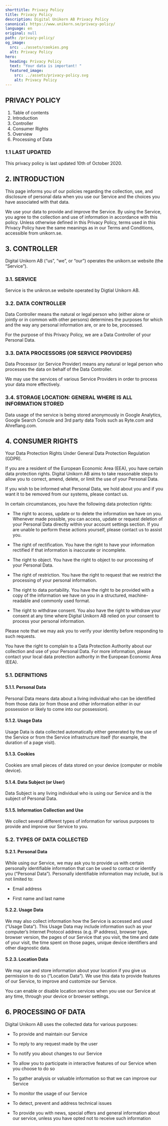 ```yaml
---
shorttitle: Privacy Policy
title: Privacy Policy
description: Digital Unikorn AB Privacy Policy
canonical: https://www.unikorn.se/privacy-policy/
language: en
original: null
path: /privacy-policy/
og_image:
  src: ../assets/cookies.png
  alt: Privacy Policy
hero:
  heading: Privacy Policy
  text: "Your data is important! "
  featured_image:
    src: ../assets/privacy-policy.svg
    alt: Privacy Policy
---
```

## PRIVACY POLICY

1. Table of contents
2. Introduction
3. Controller
4. Consumer Rights
5. Overview
6. Processing of Data

### 1.1 LAST UPDATED

This privacy policy is last updated 10th of October 2020.

## 2. INTRODUCTION

This page informs you of our policies regarding the collection, use, and disclosure of personal data when you use our Service and the choices you have associated with that data.

We use your data to provide and improve the Service. By using the Service, you agree to the collection and use of information in accordance with this policy. Unless otherwise defined in this Privacy Policy, terms used in this Privacy Policy have the same meanings as in our Terms and Conditions, accessible from unikorn.se.

## 3. CONTROLLER

Digital Unikorn AB (“us”, “we”, or “our”) operates the unikorn.se website (the “Service”).

### 3.1. SERVICE

Service is the unikron.se website operated by Digtial Unikorn AB.

### 3.2. DATA CONTROLLER

Data Controller means the natural or legal person who (either alone or jointly or in common with other persons) determines the purposes for which and the way any personal information are, or are to be, processed.

For the purpose of this Privacy Policy, we are a Data Controller of your Personal Data.

### 3.3. DATA PROCESSORS (OR SERVICE PROVIDERS)

Data Processor (or Service Provider) means any natural or legal person who processes the data on behalf of the Data Controller.

We may use the services of various Service Providers in order to process your data more effectively.

### 3.4. STORAGE LOCATION: GENERAL WHERE IS ALL INFORMATION STORED

Data usage of the service is being stored anonymously in Google Analytics, Google Search Console and 3rd party data Tools such as Ryte.com and Ahreflang.com.

## 4. CONSUMER RIGHTS

Your Data Protection Rights Under General Data Protection Regulation (GDPR).

If you are a resident of the European Economic Area (EEA), you have certain data protection rights. Digital Unikorn AB aims to take reasonable steps to allow you to correct, amend, delete, or limit the use of your Personal Data.

If you wish to be informed what Personal Data, we hold about you and if you want it to be removed from our systems, please contact us.

In certain circumstances, you have the following data protection rights:

* The right to access, update or to delete the information we have on you. Whenever made possible, you can access, update or request deletion of your Personal Data directly within your account settings section. If you are unable to perform these actions yourself, please contact us to assist you.

* The right of rectification. You have the right to have your information rectified if that information is inaccurate or incomplete.

* The right to object. You have the right to object to our processing of your Personal Data.

* The right of restriction. You have the right to request that we restrict the processing of your personal information.

* The right to data portability. You have the right to be provided with a copy of the information we have on you in a structured, machine-readable and commonly used format.

* The right to withdraw consent. You also have the right to withdraw your consent at any time where Digital Unikorn AB relied on your consent to process your personal information.

Please note that we may ask you to verify your identity before responding to such requests.

You have the right to complain to a Data Protection Authority about our collection and use of your Personal Data. For more information, please contact your local data protection authority in the European Economic Area (EEA).

### 5.1. DEFINITIONS

#### 5.1.1. Personal Data

Personal Data means data about a living individual who can be identified from those data (or from those and other information either in our possession or likely to come into our possession).

#### 5.1.2. Usage Data

Usage Data is data collected automatically either generated by the use of the Service or from the Service infrastructure itself (for example, the duration of a page visit).

#### 5.1.3. Cookies

Cookies are small pieces of data stored on your device (computer or mobile device).

#### 5.1.4. Data Subject (or User)

Data Subject is any living individual who is using our Service and is the subject of Personal Data.

#### 5.1.5. Information Collection and Use

We collect several different types of information for various purposes to provide and improve our Service to you.

### 5.2. TYPES OF DATA COLLECTED

#### 5.2.1. Personal Data

While using our Service, we may ask you to provide us with certain personally identifiable information that can be used to contact or identify you (“Personal Data”). Personally identifiable information may include, but is not limited to:

* Email address

* First name and last name

#### 5.2.2. Usage Data

We may also collect information how the Service is accessed and used (“Usage Data”). This Usage Data may include information such as your computer’s Internet Protocol address (e.g. IP address), browser type, browser version, the pages of our Service that you visit, the time and date of your visit, the time spent on those pages, unique device identifiers and other diagnostic data.

#### 5.2.3. Location Data

We may use and store information about your location if you give us permission to do so (“Location Data”). We use this data to provide features of our Service, to improve and customize our Service.

You can enable or disable location services when you use our Service at any time, through your device or browser settings.

## 6. PROCESSING OF DATA

Digital Unikorn AB uses the collected data for various purposes:

* To provide and maintain our Service

* To reply to any request made by the user

* To notify you about changes to our Service

* To allow you to participate in interactive features of our Service when you choose to do so

* To gather analysis or valuable information so that we can improve our Service

* To monitor the usage of our Service

* To detect, prevent and address technical issues

* To provide you with news, special offers and general information about our service, unless you have opted not to receive such information